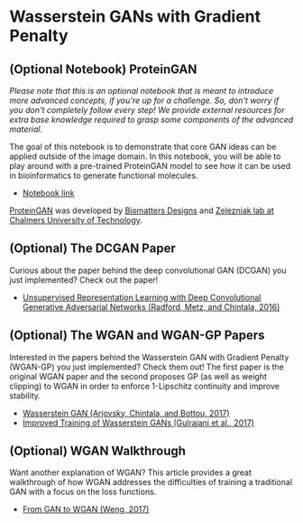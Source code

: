 # Wasserstein GANs with Gradient Penalty

## (Optional Notebook) ProteinGAN

_Please note that this is an optional notebook that is meant to introduce more advanced concepts, if you're up for a challenge. So, don't worry if you don't completely follow every step! We provide external resources for extra base knowledge required to grasp some components of the advanced material._

The goal of this notebook is to demonstrate that core GAN ideas can be applied outside of the image domain. In this notebook, you will be able to play around with a pre-trained ProteinGAN model to see how it can be used in bioinformatics to generate functional molecules.

+ [Notebook link](https://colab.research.google.com/github/https-deeplearning-ai/GANs-Public/blob/master/ProteinGAN.ipynb)

[ProteinGAN](https://www.biorxiv.org/content/10.1101/789719v2) was developed by [Biomatters Designs](https://www.biomatterdesigns.com/) and [Zelezniak lab at Chalmers University of Technology](https://twitter.com/AZelezniak).

## (Optional) The DCGAN Paper

Curious about the paper behind the deep convolutional GAN (DCGAN) you just implemented? Check out the paper!

+ [Unsupervised Representation Learning with Deep Convolutional Generative Adversarial Networks (Radford, Metz, and Chintala, 2016)](https://arxiv.org/abs/1511.06434)

## (Optional) The WGAN and WGAN-GP Papers

Interested in the papers behind the Wasserstein GAN with Gradient Penalty (WGAN-GP) you just implemented? Check them out! The first paper is the original WGAN paper and the second proposes GP (as well as weight clipping) to WGAN in order to enforce 1-Lipschitz continuity and improve stability.

+ [Wasserstein GAN (Arjovsky, Chintala, and Bottou, 2017)](https://arxiv.org/abs/1701.07875)
+ [Improved Training of Wasserstein GANs (Gulrajani et al., 2017)](https://arxiv.org/abs/1704.00028)

## (Optional) WGAN Walkthrough

Want another explanation of WGAN? This article provides a great walkthrough of how WGAN addresses the difficulties of training a traditional GAN with a focus on the loss functions.

+ [From GAN to WGAN (Weng, 2017)](https://lilianweng.github.io/lil-log/2017/08/20/from-GAN-to-WGAN.html)
